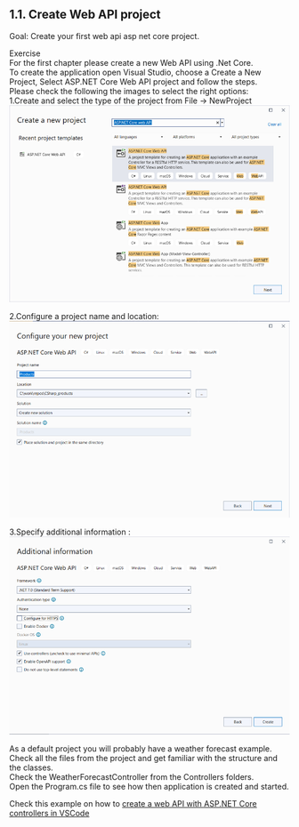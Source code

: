 ## 1.1. Create Web API project

Goal: Create your first web api asp net core project.

Exercise   
For the first chapter please create a new Web API using .Net Core.  
To create the application open Visual Studio, choose a Create a New Project, Select ASP.NET Core Web API project and follow the steps.   
Please check the following the images to select the right options:  
 1.Create and select the type of the project from File -> NewProject  
   ![WEBAPI](https://github.com/msg-CareerPaths/csharp-training/blob/main/resources/images/webapi1.png)  
   
 2.Configure a project name and location:  
   ![WEBAPI](https://github.com/msg-CareerPaths/csharp-training/blob/main/resources/images/webapi2.png)  
   
 3.Specify additional information :  
   ![WEBAPI](https://github.com/msg-CareerPaths/csharp-training/blob/main/resources/images/webapi3.png)  
   
As a default project you will probably have a weather forecast example.  
Check all the files from the project and get familiar with the structure and the classes.  
Check the WeatherForecastController from the Controllers folders.  
Open the Program.cs file to see how then application is created and started.  
   
Check this example on how to [create a web API with ASP.NET Core controllers in VSCode](https://learn.microsoft.com/ro-ro/training/modules/build-web-api-aspnet-core/?WT.mc_id=dotnet-35129-website)
